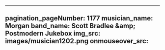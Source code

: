 ------
pagination_pageNumber: 1177
musician_name: Morgan
band_name: Scott Bradlee &amp;amp; Postmodern Jukebox
img_src: images/musician1202.png
onmouseover_src: 
------